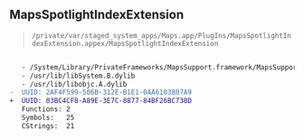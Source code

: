 ## MapsSpotlightIndexExtension

> `/private/var/staged_system_apps/Maps.app/PlugIns/MapsSpotlightIndexExtension.appex/MapsSpotlightIndexExtension`

```diff

   - /System/Library/PrivateFrameworks/MapsSupport.framework/MapsSupport
   - /usr/lib/libSystem.B.dylib
   - /usr/lib/libobjc.A.dylib
-  UUID: 2AF4F599-506B-312E-B1E1-0AA6103807A9
+  UUID: 03BC4CF8-A89E-3E7C-8877-84BF26BC738D
   Functions: 2
   Symbols:   25
   CStrings:  21

```
